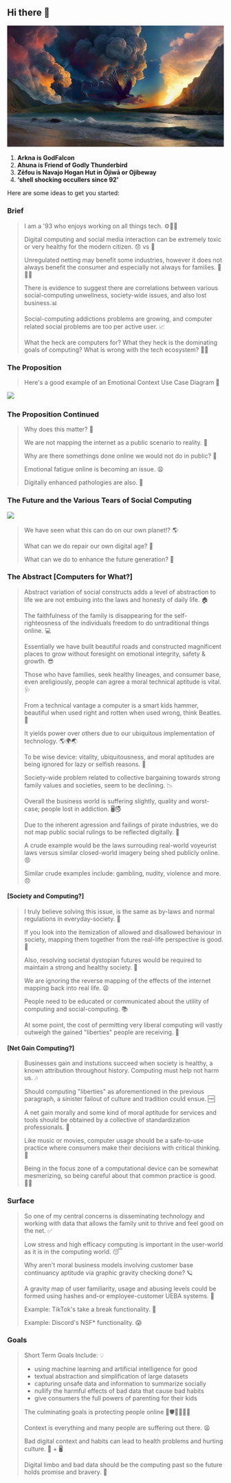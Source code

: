 ## Hi there 👋

![](/AI_Generated_Image_2025-09-05.png.jpg)

1. **Arkna is GodFalcon**
1. **Ahuna is Friend of Godly Thunderbird**
1. **Zēfou is Navajo Hogan Hut in Ōjiwā or Ojibeway**
1. **‘shell shocking occullers since 92'**

Here are some ideas to get you started:

### Brief

> I am a '93 who enjoys working on all things tech. ⚙️👨‍💻
>
> Digital computing and social media interaction can be
> extremely toxic or very healthy for the modern citizen. 😞 vs 🙂 
>
> Unregulated netting may benefit some industries, however it does not
> always benefit the consumer and especially not always for families. 🙈🙉🙊
>
> There is evidence to suggest there are correlations between various 
> social-computing unwellness, society-wide issues, 
> and also lost business.📊
> 
> Social-computing addictions problems are growing, and computer related social
> problems are too per active user. 📈
>
> What the heck are computers for?
> What they heck is the dominating goals of computing?
> What is wrong with the tech ecosystem? 🤦‍♂️
>
>

### The Proposition

> Here's a good example of an Emotional Context Use Case Diagram 📝
>

![](/diagrams/Emotional-Context-Use-Case-Diagram.jpg)

### The Proposition Continued

> Why does this matter? 🤔
>
> We are not mapping the internet as a public scenario to reality. 🥴
>
> Why are there somethings done online we would not do in public? 🙈
>
> Emotional fatigue online is becoming an issue.  😩
>
> Digitally enhanced pathologies are also. 🤪
>

### The Future and the Various Tears of Social Computing

![](/diagrams/Application-Tiers.jpg)

> We have seen what this can do on our own planet!? 🌎
>
> What can we do repair our own digital age? 🤨
> 
> What can we do to enhance the future generation? 🔮
>

### The Abstract [Computers for What?]

> Abstract variation of social constructs adds a level of abstraction to life we are not embuing into the laws and honesty of daily life. 🏠
>
> The faithfulness of the family is disappearing for the self-righteosness of the individuals freedom to do untraditional things online. 💻
>
> Essentially we have built beautiful roads and constructed magnificent places to grow without foresight on emotional integrity, safety & growth. 😎
>
> Those who have families, seek healthy lineages, and consumer base, even areligiously, people can agree a moral technical aptitude is vital. 🩺
>
> From a technical vantage a computer is a smart kids hammer, beautiful when used right and rotten when used wrong, think Beatles. 🧠
>
> It yields power over others due to our ubiquitous implementation of technology. 🌎🌍🌏
>
> To be wise device: vitality, ubiquitousness, and moral aptitudes are being ignored for lazy or selfish reasons. 👀
>
> Society-wide problem related to collective bargaining towards strong family values and societies, seem to be declining. 📉
>
> Overall the business world is suffering slightly, quality and worst-case; people lost in addiction. 🖥️🚭
>
> Due to the inherent agression and failings of pirate industries, we do not map public social rulings to be reflected digitally. 📢
>
> A crude example would be the laws surrouding real-world voyeurist laws versus similar closed-world imagery being shed publicly online. 😡
>
> Similar crude examples include: gambling, nudity, violence and more. 😠

#### [Society and Computing?]

> I truly believe solving this issue, is the same as by-laws and normal regulations in everyday-society. 👏
>
> If you look into the itemization of allowed and disallowed behaviour in society, mapping them together from the real-life perspective is good. 🤞
>
> Also, resolving societal dystopian futures would be required to maintain a strong and healthy society. 🌳
>
> We are ignoring the reverse mapping of the effects of the internet mapping back into real life. 😩
>
> People need to be educated or communicated about the utility of computing and social-computing. 📚
>
> At some point, the cost of permitting very liberal computing will vastly outweigh the gained "liberties" people are receiving. 🤥

#### [Net Gain Computing?]

> Businesses gain and instutions succeed when society is healthy, a known attribution throughout history. Computing must help not harm us. 🎶
>
> Should computing "liberties" as aforementioned in the previous paragraph, a sinister failout of culture and tradition could ensue. 🆓
>
> A net gain morally and some kind of moral aptitude for services and tools should be obtained by a collective of standardization professionals. 🧳
>
> Like music or movies, computer usage should be a safe-to-use practice where consumers make their decisions with critical thinking. 🧐
>
> Being in the focus zone of a computational device can be somewhat mesmerizing, so being careful about that common practice is good. 👨‍💻

### Surface

> So one of my central concerns is disseminating technology and working with data that allows the family unit to thrive and feel good on the net. ✅
>
> Low stress and high efficacy computing is important in the user-world as it is in the computing world. 😴
>
> Why aren't moral business models involving customer base continuancy aptitude via graphic gravity checking done? 🪐
>
> A gravity map of user familiarity, usage and abusing levels could be formed using hashes and-or employee-customer UEBA systems. 🌝
>
> Example: TikTok's take a break functionality. 🧩
>
> Example: Discord's NSF* functionality. 😱

### Goals

> Short Term Goals Include: 💡
>   * using machine learning and artificial intelligence for good
>   * textual abstraction and simplification of large datasets
>   * capturing unsafe data and information to summarize socially
>   * nullify the harmful effects of bad data that cause bad habits
>   * give consumers the full powers of parenting for their kids
>
> The culminating goals is protecting people online 🤺🛡️👨👩👶👶
>
> Context is everything and many people are suffering out there. 😫
>
> Bad digital context and habits can lead to health problems and hurting culture. 💌 + 🖥️
>
> Digital limbo and bad data should be the computing past so the future holds promise and bravery. 🫡
>
